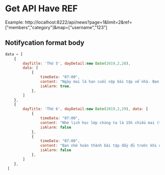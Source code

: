 # Get API Have REF
Example:
http://localhost:8222/api/news?page=1&limit=2&ref=["members","category"]&map=["username","123"]

## Notifycation format body 

```js
data = [
    {
        dayTitle: 'Thứ 5', dayDetail:new Date(2019,2,28),
        data: [
            {
                timeData: "07:00",
                content: "Ngày mai là hạn cuối nộp bài tập về nhà. Bạn nhớ hoàn thành bài tập và đẩy lên Github nhé!",
                isAlarm: true,
            },
        ]
    },
    {
        dayTitle: 'Thứ 6', dayDetail:new Date(2019,2,29), data: [
            {
                timeData: "07:00",
                content: "Nhớ lịch học lớp chúng ta là 15h chiều mai (thứ 7) nhé bạn",
                isAlarm: false
            },
            {
                timeData: "07:00",
                content: "Bạn nhớ hoàn thành bài tập đầy đủ trước khi đến lớp nhé!",
                isAlarm: false
            },
        ]
    },    
 ]

```